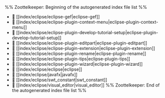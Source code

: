 %% Zoottelkeeper: Beginning of the autogenerated index file list  %%
- 📄 [[index/eclipse/eclipse-gef|eclipse-gef]]
- 📄 [[index/eclipse/eclipse-plugin-context-menu|eclipse-plugin-context-menu]]
- 📄 [[index/eclipse/eclipse-plugin-develop-tutorial-setup|eclipse-plugin-develop-tutorial-setup]]
- 📄 [[index/eclipse/eclipse-plugin-editpart|eclipse-plugin-editpart]]
- 📄 [[index/eclipse/eclipse-plugin-extension|eclipse-plugin-extension]]
- 📄 [[index/eclipse/eclipse-plugin-rename|eclipse-plugin-rename]]
- 📄 [[index/eclipse/eclipse-plugin-tips|eclipse-plugin-tips]]
- 📄 [[index/eclipse/eclipse-plugin-wizard|eclipse-plugin-wizard]]
- 📄 [[index/eclipse/eclipse|eclipse]]
- 📄 [[index/eclipse/javafx|javafx]]
- 📄 [[index/eclipse/swt_constant|swt_constant]]
- 📄 [[index/eclipse/visual_editor|visual_editor]]
%% Zoottelkeeper: End of the autogenerated index file list  %%
